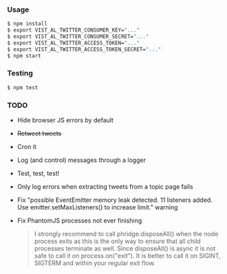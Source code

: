 ### Usage

```bash
$ npm install
$ export VIST_AL_TWITTER_CONSUMER_KEY="..."
$ export VIST_AL_TWITTER_CONSUMER_SECRET="..."
$ export VIST_AL_TWITTER_ACCESS_TOKEN="..."
$ export VIST_AL_TWITTER_ACCESS_TOKEN_SECRET="..."
$ npm start
```

### Testing

```bash
$ npm test
```

### TODO

- Hide browser JS errors by default
- ~~Retweet tweets~~
- Cron it
- Log (and control) messages through a logger
- Test, test, test!
- Only log errors when extracting tweets from a topic page fails
- Fix "possible EventEmitter memory leak detected. 11 listeners added. Use emitter.setMaxListeners() 
  to increase limit." warning
- Fix PhantomJS processes not ever finishing

  > I strongly recommend to call phridge.disposeAll() when the node process exits as this is the only way to ensure that all child processes terminate as well. Since disposeAll() is async it is not safe to call it on process.on("exit"). It is better to call it on SIGINT, SIGTERM and within your regular exit flow.